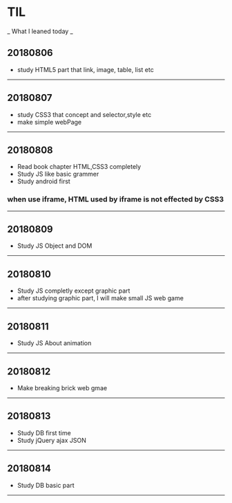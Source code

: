# TIL
_ What I leaned today _

## 20180806
* study HTML5 part that link, image, table, list etc 
---
## 20180807
* study CSS3 that concept and selector,style etc
* make simple webPage
---
## 20180808
* Read book chapter HTML,CSS3 completely
* Study JS like basic grammer
* Study android first

### when use iframe, HTML used by iframe is not effected by CSS3
---
## 20180809
* Study JS Object and DOM
---
## 20180810
* Study JS completly except graphic part 
* after studying graphic part, I will make small JS web game
---
## 20180811
* Study JS About animation
---
## 20180812
* Make breaking brick web gmae
---
## 20180813
* Study DB first time
* Study jQuery ajax JSON
---
## 20180814
* Study DB basic part
---
